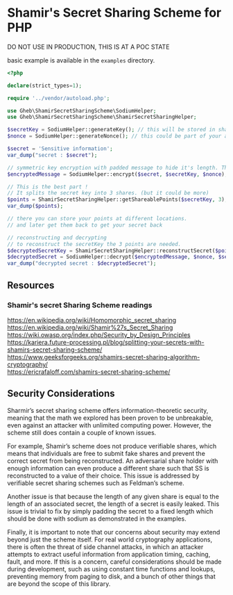 # Shamir's Secret Sharing Scheme for PHP

DO NOT USE IN PRODUCTION, THIS IS AT A POC STATE

basic example is available in the `examples` directory.
```php
<?php

declare(strict_types=1);

require '../vendor/autoload.php';

use Gheb\ShamirSecretSharingScheme\SodiumHelper;
use Gheb\ShamirSecretSharingScheme\ShamirSecretSharingHelper;

$secretKey = SodiumHelper::generateKey(); // this will be stored in shares.
$nonce = SodiumHelper::generateNonce(); // this could be part of your app configuration

$secret = 'Sensitive information';
var_dump("secret : $secret");

// symmetric key encryption with padded message to hide it's length. This does not matter, it's for show !
$encryptedMessage = SodiumHelper::encrypt($secret, $secretKey, $nonce);

// This is the best part !
// It splits the secret key into 3 shares. (but it could be more)
$points = ShamirSecretSharingHelper::getShareablePoints($secretKey, 3);
var_dump($points);

// there you can store your points at different locations.
// and later get them back to get your secret back

// reconstructing and decrypting
// to reconstruct the secretKey the 3 points are needed.
$decryptedSecretKey = ShamirSecretSharingHelper::reconstructSecret($points);
$decryptedSecret = SodiumHelper::decrypt($encryptedMessage, $nonce, $secretKey);
var_dump("decrypted secret : $decryptedSecret");
```

## Resources

### Shamir's secret Sharing Scheme readings
https://en.wikipedia.org/wiki/Homomorphic_secret_sharing  
https://en.wikipedia.org/wiki/Shamir%27s_Secret_Sharing  
https://wiki.owasp.org/index.php/Security_by_Design_Principles  
https://kariera.future-processing.pl/blog/splitting-your-secrets-with-shamirs-secret-sharing-scheme/  
https://www.geeksforgeeks.org/shamirs-secret-sharing-algorithm-cryptography/  
https://ericrafaloff.com/shamirs-secret-sharing-scheme/  

## Security Considerations

Sharmir’s secret sharing scheme offers information-theoretic security, meaning that the math we explored has been proven to be unbreakable, even against an attacker with unlimited computing power. However, the scheme still does contain a couple of known issues.

For example, Shamir’s scheme does not produce verifiable shares, which means that individuals are free to submit fake shares and prevent the correct secret from being reconstructed. An adversarial share holder with enough information can even produce a different share such that SS is reconstructed to a value of their choice. This issue is addressed by verifiable secret sharing schemes such as Feldman’s scheme.

Another issue is that because the length of any given share is equal to the length of an associated secret, the length of a secret is easily leaked. This issue is trivial to fix by simply padding the secret to a fixed length which should be done with sodium as demonstrated in the examples.

Finally, it is important to note that our concerns about security may extend beyond just the scheme itself. For real world cryptography applications, there is often the threat of side channel attacks, in which an attacker attempts to extract useful information from application timing, caching, fault, and more. If this is a concern, careful considerations should be made during development, such as using constant time functions and lookups, preventing memory from paging to disk, and a bunch of other things that are beyond the scope of this library.
